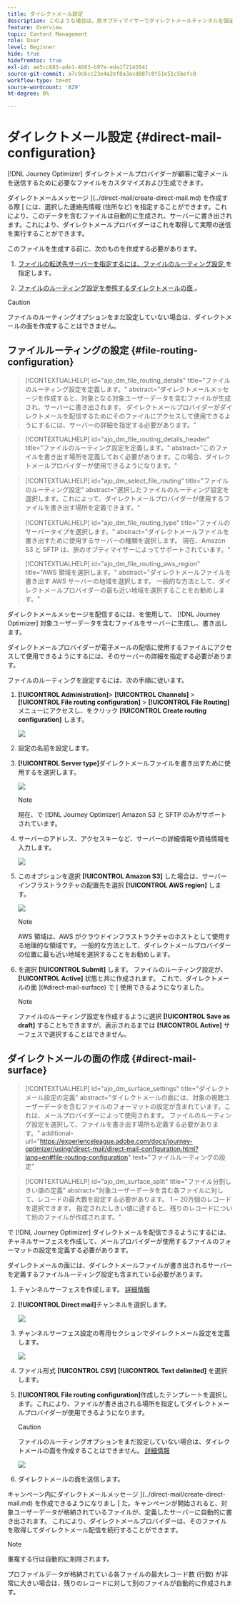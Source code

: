 ```yaml
---
title: ダイレクトメール設定
description: このような場合は、旅オプティマイザーでダイレクトメールチャンネルを設定する方法について説明します。
feature: Overview
topic: Content Management
role: User
level: Beginner
hide: true
hidefromtoc: true
exl-id: ae5cc885-ade1-4683-b97e-eda1f2142041
source-git-commit: a7c9cbcc23e4a2ef8a3acd887c0f51e51c5befc0
workflow-type: tm+mt
source-wordcount: '829'
ht-degree: 0%

---
```


# ダイレクトメール設定 {#direct-mail-configuration}

[!DNL Journey Optimizer] ダイレクトメールプロバイダーが顧客に電子メールを送信するために必要なファイルをカスタマイズおよび生成できます。

ダイレクトメールメッセージ ](../direct-mail/create-direct-mail.md) を作成する際 [ には、選択した連絡先情報 (住所など) を指定することができます。これにより、このデータを含むファイルは自動的に生成され、サーバーに書き出されます。これにより、ダイレクトメールプロバイダーはこれを取得して実際の送信を実行することができます。

このファイルを生成する前に、次のものを作成する必要があります。

1. [ファイルの転送先サーバーを指定するには、ファイルのルーティング設定 ](#file-routing-configuration) を指定します。

1. [ファイルのルーティング設定を参照するダイレクトメールの面 ](#direct-mail-surface) 。

>[!CAUTION]
>
>ファイルのルーティングオプションをまだ設定していない場合は、ダイレクトメールの面を作成することはできません。

## ファイルルーティングの設定 {#file-routing-configuration}

>[!CONTEXTUALHELP]
>id="ajo_dm_file_routing_details"
>title="ファイルのルーティング設定を定義します。"
>abstract="ダイレクトメールメッセージを作成すると、対象となる対象ユーザーデータを含むファイルが生成され、サーバーに書き出されます。 ダイレクトメールプロバイダーがダイレクトメールを配信するためにそのファイルにアクセスして使用できるようにするには、サーバーの詳細を指定する必要があります。"

<!--
>additional-url="https://experienceleague.adobe.com/docs/journey-optimizer/using/direct-mail/create-direct-mail.html" text="Create a direct mail message"-->

>[!CONTEXTUALHELP]
>id="ajo_dm_file_routing_details_header"
>title="ファイルのルーティング設定を定義します。"
>abstract="このファイルを書き出す場所を定義しておく必要があります。この場合、ダイレクトメールプロバイダーが使用できるようになります。"

>[!CONTEXTUALHELP]
>id="ajo_dm_select_file_routing"
>title="ファイルのルーティング設定"
>abstract="選択したファイルのルーティング設定を選択します。これによって、ダイレクトメールプロバイダーが使用するファイルを書き出す場所を定義できます。"

>[!CONTEXTUALHELP]
>id="ajo_dm_file_routing_type"
>title="ファイルのサーバータイプを選択します。"
>abstract="ダイレクトメールファイルを書き出すために使用するサーバーの種類を選択します。 現在、Amazon S3 と SFTP は、旅のオプティマイザーによってサポートされています。"

>[!CONTEXTUALHELP]
>id="ajo_dm_file_routing_aws_region"
>title="AWS 領域を選択します。"
>abstract="ダイレクトメールファイルを書き出す AWS サーバーの地域を選択します。 一般的な方法として、ダイレクトメールプロバイダーの最も近い地域を選択することをお勧めします。"

ダイレクトメールメッセージを配信するには、を使用して、 [!DNL Journey Optimizer] 対象ユーザーデータを含むファイルをサーバーに生成し、書き出します。

ダイレクトメールプロバイダーが電子メールの配信に使用するファイルにアクセスして使用できるようにするには、そのサーバーの詳細を指定する必要があります。

ファイルのルーティングを設定するには、次の手順に従います。

1. **[!UICONTROL Administration]**> **[!UICONTROL Channels]** > **[!UICONTROL File routing configuration]** > **[!UICONTROL File Routing]** メニューにアクセスし、をクリック **[!UICONTROL Create routing configuration]** します。

   ![](assets/file-routing-config-button.png)

1. 設定の名前を設定します。

1. **[!UICONTROL Server type]**&#x200B;ダイレクトメールファイルを書き出すために使用するを選択します。

   ![](assets/file-routing-config-type.png)

   >[!NOTE]
   >
   >現在、で [!DNL Journey Optimizer] Amazon S3 と SFTP のみがサポートされています。

1. サーバーのアドレス、アクセスキーなど、サーバーの詳細情報や資格情報を入力します。

   ![](assets/file-routing-config-sftp-details.png)

1. このオプションを選択 **[!UICONTROL Amazon S3]** した場合は、サーバーインフラストラクチャの配置先を選択 **[!UICONTROL AWS region]** します。

   ![](assets/file-routing-config-aws-region.png)

   >[!NOTE]
   >
   >AWS 領域は、AWS がクラウドインフラストラクチャのホストとして使用する地理的な領域です。 一般的な方法として、ダイレクトメールプロバイダーの位置に最も近い地域を選択することをお勧めします。

1. を選択 **[!UICONTROL Submit]** します。 ファイルのルーティング設定が、 **[!UICONTROL Active]** 状態と共に作成されます。 これで、ダイレクトメールの面 ](#direct-mail-surface) で [ 使用できるようになりました。

   >[!NOTE]
   >
   >ファイルのルーティング設定を作成するように選択 **[!UICONTROL Save as draft]** することもできますが、表示されるまでは **[!UICONTROL Active]** サーフェスで選択することはできません。

## ダイレクトメールの面の作成 {#direct-mail-surface}

>[!CONTEXTUALHELP]
>id="ajo_dm_surface_settings"
>title="ダイレクトメール設定の定義"
>abstract="ダイレクトメールの面には、対象の視聴ユーザーデータを含むファイルのフォーマットの設定が含まれています。これは、メールプロバイダーによって使用されます。 ファイルのルーティング設定を選択して、ファイルを書き出す場所も定義する必要があります。"
>additional-url="https://experienceleague.adobe.com/docs/journey-optimizer/using/direct-mail/direct-mail-configuration.html?lang=en#file-routing-configuration" text="ファイルルーティングの設定"

<!--
>[!CONTEXTUALHELP]
>id="ajo_dm_surface_sort"
>title="Define the sort order"
>abstract="If you select this option, the sort will be by profile ID, ascending or descending. If you unselect it, the sorting configuration defined when creating the direct mail message within a journey or a campaign."-->

>[!CONTEXTUALHELP]
>id="ajo_dm_surface_split"
>title="ファイル分割しきい値の定義"
>abstract="対象ユーザーデータを含む各ファイルに対して、レコードの最大数を設定する必要があります。 1 ~ 20万個のレコードを選択できます。 指定されたしきい値に達すると、残りのレコードについて別のファイルが作成されます。"

で [!DNL Journey Optimizer] ダイレクトメールを配信できるようにするには、チャネルサーフェスを作成して、メールプロバイダーが使用するファイルのフォーマットの設定を定義する必要があります。

ダイレクトメールの面には、ダイレクトメールファイルが書き出されるサーバーを定義するファイルルーティング設定も含まれている必要があります。

1. チャンネルサーフェスを作成します。 [詳細情報](../configuration/channel-surfaces.md)

1. **[!UICONTROL Direct mail]**&#x200B;チャンネルを選択します。

   ![](assets/surface-direct-mail-channel.png)

1. チャンネルサーフェス設定の専用セクションでダイレクトメール設定を定義します。

   ![](assets/surface-direct-mail-settings.png)

   <!--![](assets/surface-direct-mail-settings-with-insertion.png)-->

1. ファイル形式 **[!UICONTROL CSV]** **[!UICONTROL Text delimited]** を選択します。

1. **[!UICONTROL File routing configuration]**&#x200B;作成したテンプレートを選択します。これにより、ファイルが書き出される場所を指定してダイレクトメールプロバイダーが使用できるようになります。

   >[!CAUTION]
   >
   >ファイルのルーティングオプションをまだ設定していない場合は、ダイレクトメールの面を作成することはできません。 [詳細情報](#file-routing-configuration)

   ![](assets/surface-direct-mail-file-routing.png)

   <!--![](assets/surface-direct-mail-file-routing-with-insertion.png)-->

1. ダイレクトメールの面を送信します。

キャンペーン内にダイレクトメールメッセージ ](../direct-mail/create-direct-mail.md) を作成できるようになりまし [ た。キャンペーンが開始されると、対象ユーザーデータが格納されているファイルが、定義したサーバーに自動的に書き出されます。 これにより、ダイレクトメールプロバイダーは、そのファイルを取得してダイレクトメール配信を続行することができます。

>[!NOTE]
>
>重複する行は自動的に削除されます。
>
>プロファイルデータが格納されている各ファイルの最大レコード数 (行数) が非常に大きい場合は、残りのレコードに対して別のファイルが自動的に作成されます。

<!--
    In the **[!UICONTROL Insertion]** section, you can choose to automatically remove duplicate rows.

    Define the maximum number of records (i.e. rows) for each file containing profile data. After the specified threshold is reached, another file will be created for the remaining records.

    ![](assets/surface-direct-mail-split.png)

    For example, if there are 100,000 records in the file and the threshold limit is set to 60,000, the records will be split into two files. The first file will contain 60,000 rows, and the second file will contain the remaining 40,000 rows.

    >[!NOTE]
    >
    >NOTE You can set any number between 1 and 200,000 records, meaning each file must contain at least 1 row and no more than 200,000 rows.

-->